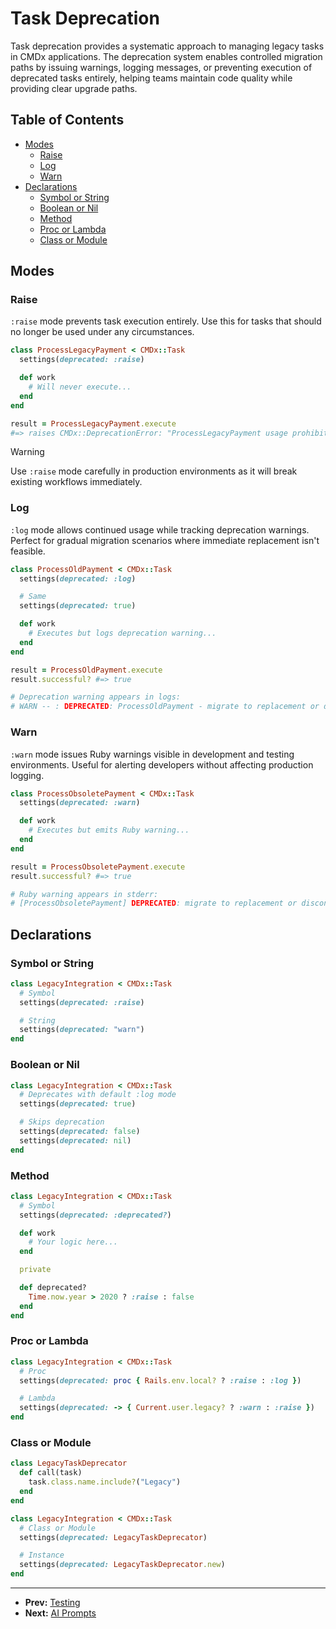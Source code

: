 # Task Deprecation

Task deprecation provides a systematic approach to managing legacy tasks in CMDx applications. The deprecation system enables controlled migration paths by issuing warnings, logging messages, or preventing execution of deprecated tasks entirely, helping teams maintain code quality while providing clear upgrade paths.

## Table of Contents

- [Modes](#modes)
  - [Raise](#raise)
  - [Log](#log)
  - [Warn](#warn)
- [Declarations](#declarations)
  - [Symbol or String](#symbol-or-string)
  - [Boolean or Nil](#boolean-or-nil)
  - [Method](#method)
  - [Proc or Lambda](#proc-or-lambda)
  - [Class or Module](#class-or-module)

## Modes

### Raise

`:raise` mode prevents task execution entirely. Use this for tasks that should no longer be used under any circumstances.

```ruby
class ProcessLegacyPayment < CMDx::Task
  settings(deprecated: :raise)

  def work
    # Will never execute...
  end
end

result = ProcessLegacyPayment.execute
#=> raises CMDx::DeprecationError: "ProcessLegacyPayment usage prohibited"
```

> [!WARNING]
> Use `:raise` mode carefully in production environments as it will break existing workflows immediately.

### Log

`:log` mode allows continued usage while tracking deprecation warnings. Perfect for gradual migration scenarios where immediate replacement isn't feasible.

```ruby
class ProcessOldPayment < CMDx::Task
  settings(deprecated: :log)

  # Same
  settings(deprecated: true)

  def work
    # Executes but logs deprecation warning...
  end
end

result = ProcessOldPayment.execute
result.successful? #=> true

# Deprecation warning appears in logs:
# WARN -- : DEPRECATED: ProcessOldPayment - migrate to replacement or discontinue use
```

### Warn

`:warn` mode issues Ruby warnings visible in development and testing environments. Useful for alerting developers without affecting production logging.

```ruby
class ProcessObsoletePayment < CMDx::Task
  settings(deprecated: :warn)

  def work
    # Executes but emits Ruby warning...
  end
end

result = ProcessObsoletePayment.execute
result.successful? #=> true

# Ruby warning appears in stderr:
# [ProcessObsoletePayment] DEPRECATED: migrate to replacement or discontinue use
```

## Declarations

### Symbol or String

```ruby
class LegacyIntegration < CMDx::Task
  # Symbol
  settings(deprecated: :raise)

  # String
  settings(deprecated: "warn")
end
```

### Boolean or Nil

```ruby
class LegacyIntegration < CMDx::Task
  # Deprecates with default :log mode
  settings(deprecated: true)

  # Skips deprecation
  settings(deprecated: false)
  settings(deprecated: nil)
end
```

### Method

```ruby
class LegacyIntegration < CMDx::Task
  # Symbol
  settings(deprecated: :deprecated?)

  def work
    # Your logic here...
  end

  private

  def deprecated?
    Time.now.year > 2020 ? :raise : false
  end
end
```

### Proc or Lambda

```ruby
class LegacyIntegration < CMDx::Task
  # Proc
  settings(deprecated: proc { Rails.env.local? ? :raise : :log })

  # Lambda
  settings(deprecated: -> { Current.user.legacy? ? :warn : :raise })
end
```

### Class or Module

```ruby
class LegacyTaskDeprecator
  def call(task)
    task.class.name.include?("Legacy")
  end
end

class LegacyIntegration < CMDx::Task
  # Class or Module
  settings(deprecated: LegacyTaskDeprecator)

  # Instance
  settings(deprecated: LegacyTaskDeprecator.new)
end
```

---

- **Prev:** [Testing](testing.md)
- **Next:** [AI Prompts](ai_prompts.md)
